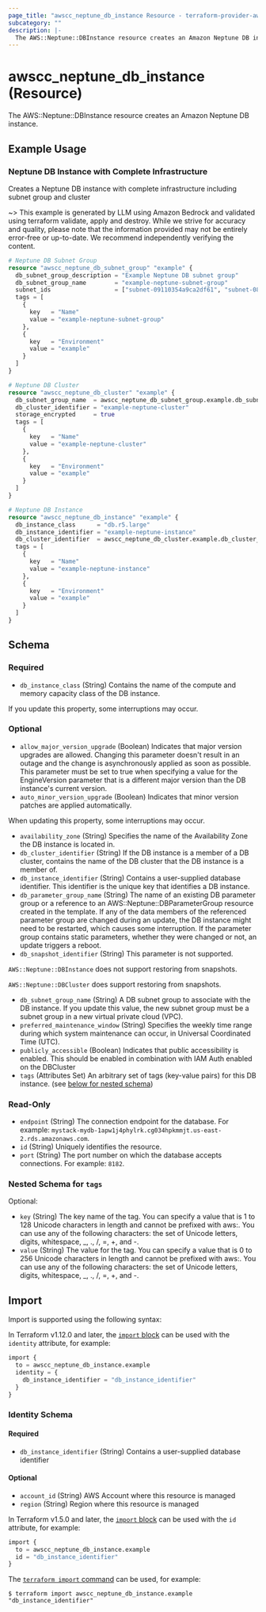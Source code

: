 ```yaml
---
page_title: "awscc_neptune_db_instance Resource - terraform-provider-awscc"
subcategory: ""
description: |-
  The AWS::Neptune::DBInstance resource creates an Amazon Neptune DB instance.
---
```


# awscc_neptune_db_instance (Resource)

The AWS::Neptune::DBInstance resource creates an Amazon Neptune DB instance.

## Example Usage

### Neptune DB Instance with Complete Infrastructure
Creates a Neptune DB instance with complete infrastructure including subnet group and cluster

~> This example is generated by LLM using Amazon Bedrock and validated using terraform validate, apply and destroy. While we strive for accuracy and quality, please note that the information provided may not be entirely error-free or up-to-date. We recommend independently verifying the content.

```terraform
# Neptune DB Subnet Group
resource "awscc_neptune_db_subnet_group" "example" {
  db_subnet_group_description = "Example Neptune DB subnet group"
  db_subnet_group_name        = "example-neptune-subnet-group"
  subnet_ids                  = ["subnet-09110354a9ca2df61", "subnet-080f5e82b355239f5", "subnet-0c8fe0ba56847ef42"]
  tags = [
    {
      key   = "Name"
      value = "example-neptune-subnet-group"
    },
    {
      key   = "Environment"
      value = "example"
    }
  ]
}

# Neptune DB Cluster
resource "awscc_neptune_db_cluster" "example" {
  db_subnet_group_name  = awscc_neptune_db_subnet_group.example.db_subnet_group_name
  db_cluster_identifier = "example-neptune-cluster"
  storage_encrypted     = true
  tags = [
    {
      key   = "Name"
      value = "example-neptune-cluster"
    },
    {
      key   = "Environment"
      value = "example"
    }
  ]
}

# Neptune DB Instance
resource "awscc_neptune_db_instance" "example" {
  db_instance_class      = "db.r5.large"
  db_instance_identifier = "example-neptune-instance"
  db_cluster_identifier  = awscc_neptune_db_cluster.example.db_cluster_identifier
  tags = [
    {
      key   = "Name"
      value = "example-neptune-instance"
    },
    {
      key   = "Environment"
      value = "example"
    }
  ]
}
```

<!-- schema generated by tfplugindocs -->
## Schema

### Required

- `db_instance_class` (String) Contains the name of the compute and memory capacity class of the DB instance.

If you update this property, some interruptions may occur.

### Optional

- `allow_major_version_upgrade` (Boolean) Indicates that major version upgrades are allowed. Changing this parameter doesn't result in an outage and the change is asynchronously applied as soon as possible. This parameter must be set to true when specifying a value for the EngineVersion parameter that is a different major version than the DB instance's current version.
- `auto_minor_version_upgrade` (Boolean) Indicates that minor version patches are applied automatically.

When updating this property, some interruptions may occur.
- `availability_zone` (String) Specifies the name of the Availability Zone the DB instance is located in.
- `db_cluster_identifier` (String) If the DB instance is a member of a DB cluster, contains the name of the DB cluster that the DB instance is a member of.
- `db_instance_identifier` (String) Contains a user-supplied database identifier. This identifier is the unique key that identifies a DB instance.
- `db_parameter_group_name` (String) The name of an existing DB parameter group or a reference to an AWS::Neptune::DBParameterGroup resource created in the template. If any of the data members of the referenced parameter group are changed during an update, the DB instance might need to be restarted, which causes some interruption. If the parameter group contains static parameters, whether they were changed or not, an update triggers a reboot.
- `db_snapshot_identifier` (String) This parameter is not supported.

`AWS::Neptune::DBInstance` does not support restoring from snapshots.

`AWS::Neptune::DBCluster` does support restoring from snapshots.
- `db_subnet_group_name` (String) A DB subnet group to associate with the DB instance. If you update this value, the new subnet group must be a subnet group in a new virtual private cloud (VPC).
- `preferred_maintenance_window` (String) Specifies the weekly time range during which system maintenance can occur, in Universal Coordinated Time (UTC).
- `publicly_accessible` (Boolean) Indicates that public accessibility is enabled. This should be enabled in combination with IAM Auth enabled on the DBCluster
- `tags` (Attributes Set) An arbitrary set of tags (key-value pairs) for this DB instance. (see [below for nested schema](#nestedatt--tags))

### Read-Only

- `endpoint` (String) The connection endpoint for the database. For example: `mystack-mydb-1apw1j4phylrk.cg034hpkmmjt.us-east-2.rds.amazonaws.com`.
- `id` (String) Uniquely identifies the resource.
- `port` (String) The port number on which the database accepts connections. For example: `8182`.

<a id="nestedatt--tags"></a>
### Nested Schema for `tags`

Optional:

- `key` (String) The key name of the tag. You can specify a value that is 1 to 128 Unicode characters in length and cannot be prefixed with aws:. You can use any of the following characters: the set of Unicode letters, digits, whitespace, _, ., /, =, +, and -.
- `value` (String) The value for the tag. You can specify a value that is 0 to 256 Unicode characters in length and cannot be prefixed with aws:. You can use any of the following characters: the set of Unicode letters, digits, whitespace, _, ., /, =, +, and -.

## Import

Import is supported using the following syntax:

In Terraform v1.12.0 and later, the [`import` block](https://developer.hashicorp.com/terraform/language/import) can be used with the `identity` attribute, for example:

```terraform
import {
  to = awscc_neptune_db_instance.example
  identity = {
    db_instance_identifier = "db_instance_identifier"
  }
}
```

<!-- schema generated by tfplugindocs -->
### Identity Schema

#### Required

- `db_instance_identifier` (String) Contains a user-supplied database identifier

#### Optional

- `account_id` (String) AWS Account where this resource is managed
- `region` (String) Region where this resource is managed

In Terraform v1.5.0 and later, the [`import` block](https://developer.hashicorp.com/terraform/language/import) can be used with the `id` attribute, for example:

```terraform
import {
  to = awscc_neptune_db_instance.example
  id = "db_instance_identifier"
}
```

The [`terraform import` command](https://developer.hashicorp.com/terraform/cli/commands/import) can be used, for example:

```shell
$ terraform import awscc_neptune_db_instance.example "db_instance_identifier"
```
